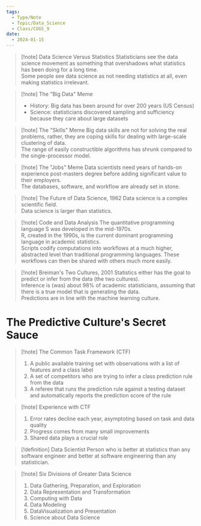 ```yaml
---
tags:
  - Type/Note
  - Topic/Data_Science
  - Class/COGS_9
date:
  - 2024-01-15
---
```


> [!note] Data Science Versus Statistics
> Statisticians see the data science movement as something that overshadows what statistics has been doing for a long time.  
> Some people see data science as not needing statistics at all, even making statistics irrelevant.  

> [!note] The "Big Data" Meme
> - History: Big data has been around for over 200 years (US Census)
> - Science: statisticians discovered sampling and sufficiency because they care about large datasets

> [!note] The "Skills" Meme
> Big data skills are not for solving the real problems, rather, they are coping skills for dealing with large-scale clustering of data.  
> The range of easily constructible algorithms has shrunk compared to the single-processor model.  

> [!note] The "Jobs" Meme
> Data scientists need years of hands-on experience post-masters degree before adding significant value to their employers.  
> The databases, software, and workflow are already set in stone.  

> [!note] The Future of Data Science, 1962
> Data science is a complex scientific field.  
> Data science is larger than statistics.  

> [!note] Code and Data Analysis
> The quantitative programming language S was developed in the mid-1970s.  
> R, created in the 1990s, is the current dominant programming language in academic statistics.  
> Scripts codify computations into workflows at a much higher, abstracted level than traditional programming languages. These workflows can then be shared with others much more easily.  

> [!note] Breiman's Two Cultures, 2001
> Statistics either has the goal to predict or infer from the data (the two cultures).  
> Inference is (was) about 98% of academic statisticians, assuming that there is a true model that is generating the data.  
> Predictions are in line with the machine learning culture.  

# The Predictive Culture's Secret Sauce

> [!note] The Common Task Framework (CTF)
> 1. A public available training set with observations with a list of features and a class label
> 2. A set of competitors who are trying to infer a class prediction rule from the data
> 3. A referee that runs the prediction rule against a testing dataset and automatically reports the prediction score of the rule

> [!note] Experience with CTF
> 1. Error rates decline each year, asymptoting based on task and data quality
> 2. Progress comes from many small improvements
> 3. Shared data plays a crucial role

> [!definition] Data Scientist
> Person who is better at statistics than any software engineer and better at software engineering than any statistician.

> [!note] Six Divisions of Greater Data Science
> 1. Data Gathering, Preparation, and Exploration
> 2. Data Representation and Transformation
> 3. Computing with Data
> 4. Data Modeling
> 5. DataVisualization and Presentation
> 6. Science about Data Science